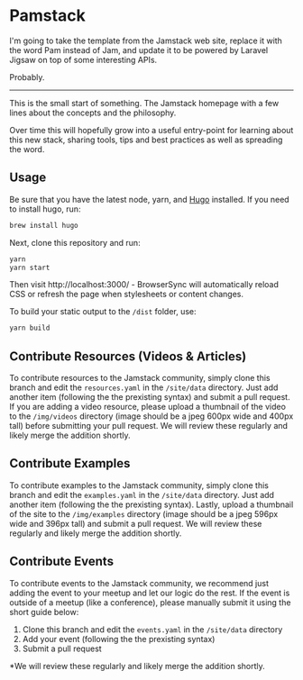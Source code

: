 # Pamstack

I'm going to take the template from the Jamstack web site, replace it with the word Pam instead of Jam, and update it to be powered by Laravel Jigsaw on top of some interesting APIs.

Probably.

---

This is the small start of something. The Jamstack homepage with a few lines about the concepts and the philosophy.

Over time this will hopefully grow into a useful entry-point for learning about this new stack, sharing tools, tips and best practices as well as spreading the word.

## Usage

Be sure that you have the latest node, yarn, and [Hugo](https://gohugo.io/) installed. If you need to install hugo, run:

```bash
brew install hugo
```

Next, clone this repository and run:

```bash
yarn
yarn start
```

Then visit http://localhost:3000/ - BrowserSync will automatically reload CSS or
refresh the page when stylesheets or content changes.

To build your static output to the `/dist` folder, use:

```bash
yarn build
```

## Contribute Resources (Videos & Articles)

To contribute resources to the Jamstack community, simply clone this branch and edit the `resources.yaml` in the `/site/data` directory. Just add another item (following the the prexisting syntax) and submit a pull request. If you are adding a video resource, please upload a thumbnail of the video to the `/img/videos` directory (image should be a jpeg 600px wide and 400px tall) before submitting your pull request. We will review these regularly and likely merge the addition shortly.

## Contribute Examples

To contribute examples to the Jamstack community, simply clone this branch and edit the `examples.yaml` in the `/site/data` directory. Just add another item (following the the prexisting syntax). Lastly, upload a thumbnail of the site to the `/img/examples` directory (image should be a jpeg 596px wide and 396px tall) and submit a pull request. We will review these regularly and likely merge the addition shortly.

## Contribute Events

To contribute events to the Jamstack community, we recommend just adding the event to your meetup and let our logic do the rest. If the event is outside of a meetup (like a conference), please manually submit it using the short guide below:

1. Clone this branch and edit the `events.yaml` in the `/site/data` directory
2. Add your event (following the the prexisting syntax)
3. Submit a pull request

*We will review these regularly and likely merge the addition shortly.
